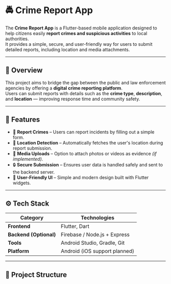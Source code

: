 # 🚔 Crime Report App

The **Crime Report App** is a Flutter-based mobile application designed to help citizens easily **report crimes and suspicious activities** to local authorities.  
It provides a simple, secure, and user-friendly way for users to submit detailed reports, including location and media attachments.

---

## 📱 Overview

This project aims to bridge the gap between the public and law enforcement agencies by offering a **digital crime reporting platform**.  
Users can submit reports with details such as the **crime type**, **description**, and **location** — improving response time and community safety.

---

## 🧠 Features

- 🧾 **Report Crimes** – Users can report incidents by filling out a simple form.  
- 📍 **Location Detection** – Automatically fetches the user's location during report submission.  
- 📸 **Media Uploads** – Option to attach photos or videos as evidence *(if implemented)*.  
- 🔒 **Secure Submission** – Ensures user data is handled safely and sent to the backend server.  
- 💬 **User-Friendly UI** – Simple and modern design built with Flutter widgets.  

---

## ⚙️ Tech Stack

| Category | Technologies |
|-----------|---------------|
| **Frontend** | Flutter, Dart |
| **Backend (Optional)** | Firebase / Node.js + Express |
| **Tools** | Android Studio, Gradle, Git |
| **Platform** | Android (iOS support planned) |

---

## 🧩 Project Structure


